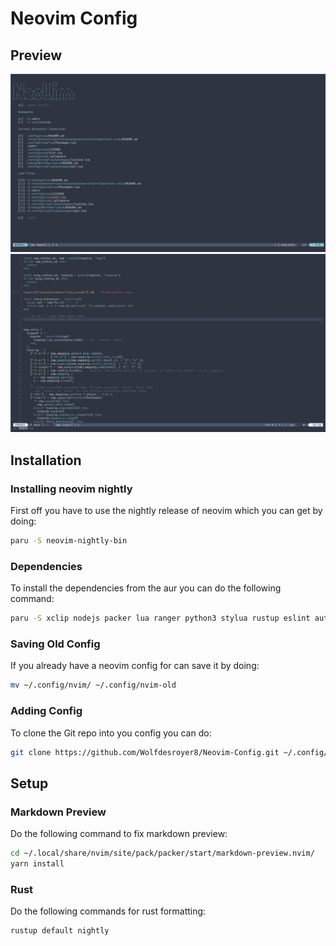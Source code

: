 # Neovim Config

## Preview
![](assets/picture1.png)
![](assets/picture2.png)


## Installation

### Installing neovim nightly
First off you have to use the nightly release of neovim which you can get by doing: 
```bash
paru -S neovim-nightly-bin
```
### Dependencies
To install the dependencies from the aur you can do the following command:
```bash
paru -S xclip nodejs packer lua ranger python3 stylua rustup eslint autopep8 fixfson
```

### Saving Old Config
If you already have a neovim config for can save it by doing:
```bash 
mv ~/.config/nvim/ ~/.config/nvim-old
```

### Adding Config
To clone the Git repo into you config you can do:
```bash 
git clone https://github.com/Wolfdesroyer8/Neovim-Config.git ~/.config/nvim/
```

## Setup
### Markdown Preview
Do the following command to fix markdown preview:
```bash
cd ~/.local/share/nvim/site/pack/packer/start/markdown-preview.nvim/
yarn install
```
### Rust
Do the following commands for rust formatting:
```bash
rustup default nightly
```
